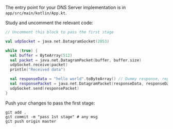 The entry point for your DNS Server implementation is in `app/src/main/kotlin/App.kt`.

Study and uncomment the relevant code: 

```kotlin
// Uncomment this block to pass the first stage

val udpSocket = java.net.DatagramSocket(2053)

while (true) {
  val buffer = ByteArray(512)
  val packet = java.net.DatagramPacket(buffer, buffer.size)
  udpSocket.receive(packet)
  println("Received data")

  val responseData = "hello world".toByteArray() // Dummy response, replace when implementing later stages
  val responsePacket = java.net.DatagramPacket(responseData, responseData.size, packet.address, packet.port)
  udpSocket.send(responsePacket)
}
```

Push your changes to pass the first stage:

```
git add .
git commit -m "pass 1st stage" # any msg
git push origin master
```
